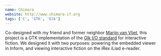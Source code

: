 ```yaml
---
name: Chimara
website: http://www.chimara-if.org
tags: ['C', 'GTK', 'Glk']
---
```

Co-designed with my friend and former neighbor [Marijn van Vliet](https://twitter.com/#!/wmvanvliet), this project is a GTK implementation of the [Glk I/O standard](http://eblong.com/zarf/glk/) for interactive fiction.
We designed it with two purposes: powering the embedded viewer in Inform, and viewing interactive fiction on the iRex iLiad e-reader.
